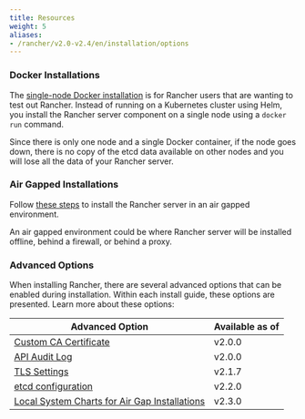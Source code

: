 ```yaml
---
title: Resources
weight: 5
aliases:
- /rancher/v2.0-v2.4/en/installation/options
---
```


### Docker Installations

The [single-node Docker installation](./installation/other-installation-methods/single-node-docker) is for Rancher users that are wanting to test out Rancher. Instead of running on a Kubernetes cluster using Helm, you install the Rancher server component on a single node using a `docker run` command.

Since there is only one node and a single Docker container, if the node goes down, there is no copy of the etcd data available on other nodes and you will lose all the data of your Rancher server.

### Air Gapped Installations

Follow [these steps](./installation/other-installation-methods/air-gap) to install the Rancher server in an air gapped environment.

An air gapped environment could be where Rancher server will be installed offline, behind a firewall, or behind a proxy.

### Advanced Options

When installing Rancher, there are several advanced options that can be enabled during installation. Within each install guide, these options are presented. Learn more about these options:

| Advanced Option                                                                                                         | Available as of |
| ----------------------------------------------------------------------------------------------------------------------- | --------------- |
| [Custom CA Certificate](./installation/options/custom-ca-root-certificate.md)                 | v2.0.0          |
| [API Audit Log](./installation/options/api-audit-log.md)                                      | v2.0.0          |
| [TLS Settings](./installation/options/tls-settings.md)                                        | v2.1.7          |
| [etcd configuration](./installation/options/etcd.md)                                          | v2.2.0          |
| [Local System Charts for Air Gap Installations](./installation/options/local-system-charts) | v2.3.0          |
